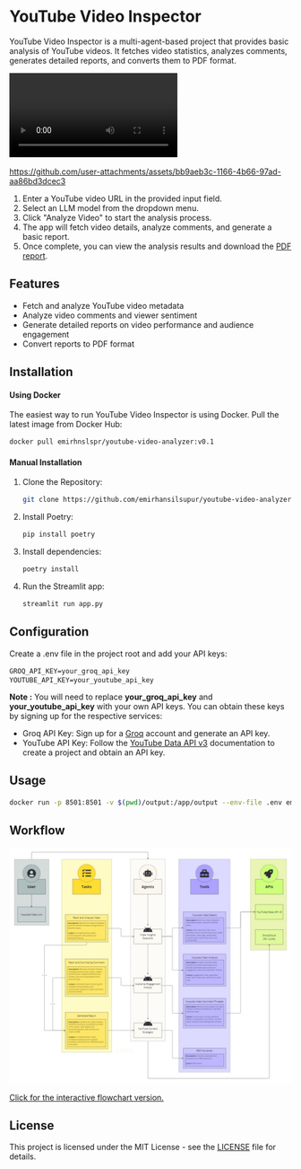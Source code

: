 # YouTube Video Inspector

YouTube Video Inspector is a multi-agent-based project that provides basic analysis of YouTube videos. It fetches video statistics, analyzes comments, generates detailed reports, and converts them to PDF format.

<video controls src="assets/youtube-video-inspector.mp4"></video>


https://github.com/user-attachments/assets/bb9aeb3c-1166-4b66-97ad-aa86bd3dcec3


1. Enter a YouTube video URL in the provided input field.
2. Select an LLM model from the dropdown menu.
3. Click "Analyze Video" to start the analysis process.
4. The app will fetch video details, analyze comments, and generate a basic report.
5. Once complete, you can view the analysis results and download the [PDF report](output/Youtube_Video_Analysis_Report.pdf).

## Features

- Fetch and analyze YouTube video metadata
- Analyze video comments and viewer sentiment
- Generate detailed reports on video performance and audience engagement
- Convert reports to PDF format

## Installation
#### Using Docker

The easiest way to run YouTube Video Inspector is using Docker. Pull the latest image from Docker Hub:

```bash
docker pull emirhnslspr/youtube-video-analyzer:v0.1
```

#### Manual Installation
    
1. Clone the Repository:
    ```bash
    git clone https://github.com/emirhansilsupur/youtube-video-analyzer.git
    ```
2. Install Poetry:
    ```bash
   pip install poetry
   ```
3. Install dependencies:
    ```bash
   poetry install
   ```   
3. Run the Streamlit app:
    ```bash
   streamlit run app.py
   ```      

## Configuration   
Create a .env file in the project root and add your API keys:

```
GROQ_API_KEY=your_groq_api_key
YOUTUBE_API_KEY=your_youtube_api_key
```

**Note :** You will need to replace **your_groq_api_key** and **your_youtube_api_key** with your own API keys. You can obtain these keys by signing up for the respective services:

- Groq API Key: Sign up for a [Groq](https://console.groq.com/keys) account and generate an API key.
- YouTube API Key: Follow the [YouTube Data API v3](https://developers.google.com/youtube/v3/getting-started) documentation to create a project and obtain an API key.

## Usage

```bash
docker run -p 8501:8501 -v $(pwd)/output:/app/output --env-file .env emirhnslspr/youtube-video-analyzer:v0.1
```
## Workflow

![](assets/Flowchart_yt.jpg)

[Click for the interactive flowchart version.](https://miro.com/app/board/uXjVKjutOC8=/?share_link_id=151983055691)


## License

This project is licensed under the MIT License - see the [LICENSE](./LICENSE) file for details.
